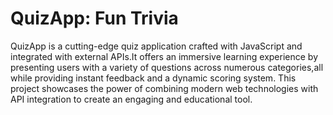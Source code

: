 



# QuizApp: Fun Trivia

QuizApp is a cutting-edge quiz application crafted with JavaScript and integrated with external APIs.It offers an immersive learning experience by presenting users with a variety of questions across numerous categories,all while providing instant feedback and a dynamic scoring system. This project showcases the power of combining modern web technologies with API integration to create an engaging and educational tool.
